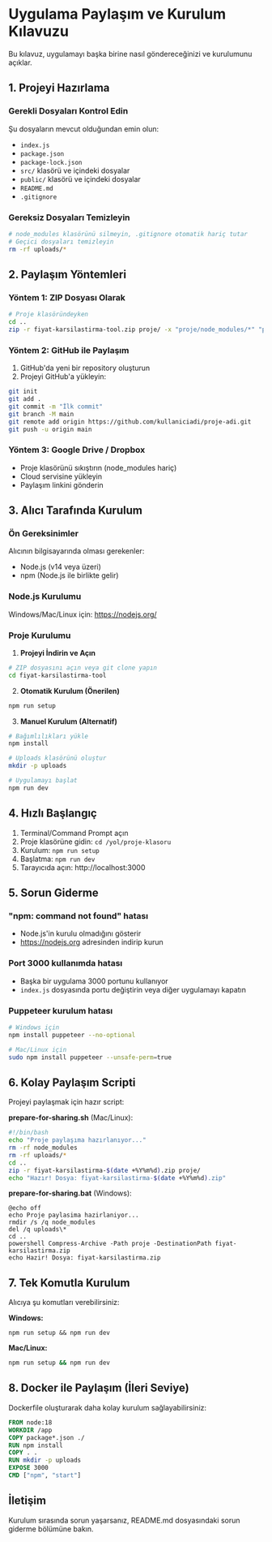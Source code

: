 # Uygulama Paylaşım ve Kurulum Kılavuzu

Bu kılavuz, uygulamayı başka birine nasıl göndereceğinizi ve kurulumunu açıklar.

## 1. Projeyi Hazırlama

### Gerekli Dosyaları Kontrol Edin
Şu dosyaların mevcut olduğundan emin olun:
- `index.js`
- `package.json`
- `package-lock.json`
- `src/` klasörü ve içindeki dosyalar
- `public/` klasörü ve içindeki dosyalar
- `README.md`
- `.gitignore`

### Gereksiz Dosyaları Temizleyin
```bash
# node_modules klasörünü silmeyin, .gitignore otomatik hariç tutar
# Geçici dosyaları temizleyin
rm -rf uploads/*
```

## 2. Paylaşım Yöntemleri

### Yöntem 1: ZIP Dosyası Olarak
```bash
# Proje klasöründeyken
cd ..
zip -r fiyat-karsilastirma-tool.zip proje/ -x "proje/node_modules/*" "proje/uploads/*"
```

### Yöntem 2: GitHub ile Paylaşım
1. GitHub'da yeni bir repository oluşturun
2. Projeyi GitHub'a yükleyin:
```bash
git init
git add .
git commit -m "İlk commit"
git branch -M main
git remote add origin https://github.com/kullaniciadi/proje-adi.git
git push -u origin main
```

### Yöntem 3: Google Drive / Dropbox
- Proje klasörünü sıkıştırın (node_modules hariç)
- Cloud servisine yükleyin
- Paylaşım linkini gönderin

## 3. Alıcı Tarafında Kurulum

### Ön Gereksinimler
Alıcının bilgisayarında olması gerekenler:
- Node.js (v14 veya üzeri)
- npm (Node.js ile birlikte gelir)

### Node.js Kurulumu
Windows/Mac/Linux için: https://nodejs.org/

### Proje Kurulumu

1. **Projeyi İndirin ve Açın**
```bash
# ZIP dosyasını açın veya git clone yapın
cd fiyat-karsilastirma-tool
```

2. **Otomatik Kurulum (Önerilen)**
```bash
npm run setup
```

3. **Manuel Kurulum (Alternatif)**
```bash
# Bağımlılıkları yükle
npm install

# Uploads klasörünü oluştur
mkdir -p uploads

# Uygulamayı başlat
npm run dev
```

## 4. Hızlı Başlangıç

1. Terminal/Command Prompt açın
2. Proje klasörüne gidin: `cd /yol/proje-klasoru`
3. Kurulum: `npm run setup`
4. Başlatma: `npm run dev`
5. Tarayıcıda açın: http://localhost:3000

## 5. Sorun Giderme

### "npm: command not found" hatası
- Node.js'in kurulu olmadığını gösterir
- https://nodejs.org adresinden indirip kurun

### Port 3000 kullanımda hatası
- Başka bir uygulama 3000 portunu kullanıyor
- `index.js` dosyasında portu değiştirin veya diğer uygulamayı kapatın

### Puppeteer kurulum hatası
```bash
# Windows için
npm install puppeteer --no-optional

# Mac/Linux için
sudo npm install puppeteer --unsafe-perm=true
```

## 6. Kolay Paylaşım Scripti

Projeyi paylaşmak için hazır script:

**prepare-for-sharing.sh** (Mac/Linux):
```bash
#!/bin/bash
echo "Proje paylaşıma hazırlanıyor..."
rm -rf node_modules
rm -rf uploads/*
cd ..
zip -r fiyat-karsilastirma-$(date +%Y%m%d).zip proje/
echo "Hazır! Dosya: fiyat-karsilastirma-$(date +%Y%m%d).zip"
```

**prepare-for-sharing.bat** (Windows):
```batch
@echo off
echo Proje paylasima hazirlaniyor...
rmdir /s /q node_modules
del /q uploads\*
cd ..
powershell Compress-Archive -Path proje -DestinationPath fiyat-karsilastirma.zip
echo Hazir! Dosya: fiyat-karsilastirma.zip
```

## 7. Tek Komutla Kurulum

Alıcıya şu komutları verebilirsiniz:

**Windows:**
```batch
npm run setup && npm run dev
```

**Mac/Linux:**
```bash
npm run setup && npm run dev
```

## 8. Docker ile Paylaşım (İleri Seviye)

Dockerfile oluşturarak daha kolay kurulum sağlayabilirsiniz:

```dockerfile
FROM node:18
WORKDIR /app
COPY package*.json ./
RUN npm install
COPY . .
RUN mkdir -p uploads
EXPOSE 3000
CMD ["npm", "start"]
```

## İletişim

Kurulum sırasında sorun yaşarsanız, README.md dosyasındaki sorun giderme bölümüne bakın.